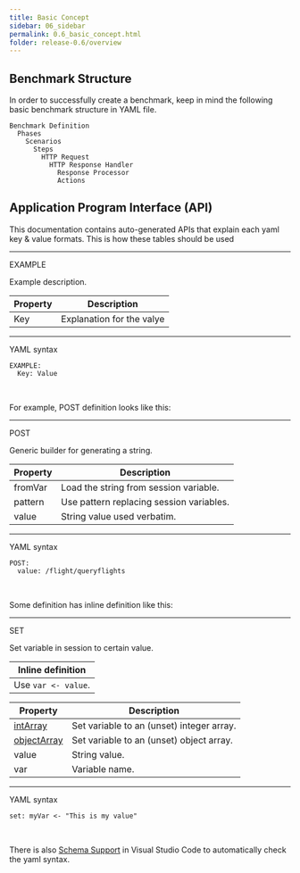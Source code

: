 ```yaml
---
title: Basic Concept
sidebar: 06_sidebar
permalink: 0.6_basic_concept.html
folder: release-0.6/overview
---
```


## Benchmark Structure

In order to successfully create a benchmark, keep in mind the following basic benchmark structure in YAML file.

```
Benchmark Definition
  Phases
    Scenarios
      Steps
        HTTP Request
          HTTP Response Handler
            Response Processor
            Actions
```

## Application Program Interface (API)
This documentation contains auto-generated APIs that explain each yaml key & value formats.  This is how these tables should be used

***
EXAMPLE

Example description. 

| Property | Description |
| ------- | -------- |
| Key | Explanation for the valye  |

***

YAML syntax
```
EXAMPLE:
  Key: Value
```

&nbsp;

For example, POST definition looks like this:

*** 

POST

Generic builder for generating a string. 

| Property | Description |
| ------- | -------- |
| fromVar | Load the string from session variable.  |
| pattern | Use pattern replacing session variables.  |
| value | String value used verbatim.  |

*** 

YAML syntax
```
POST:
  value: /flight/queryflights
```

&nbsp;

Some definition has inline definition like this:

***

SET

Set variable in session to certain value. 

| Inline definition |
| -------- |
| Use <code>var &lt;- value</code>. |


| Property | Description |
| ------- | -------- |
| [intArray](#intArray) | Set variable to an (unset) integer array.  |
| [objectArray](#objectArray) | Set variable to an (unset) object array.  |
| value | String value.  |
| var | Variable name.  |

***

YAML syntax
```
set: myVar <- "This is my value"
```
&nbsp;

There is also [Schema Support](editor.html) in Visual Studio Code to automatically check the yaml syntax.

